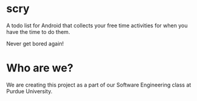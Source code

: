 scry
====

A todo list for Android that collects your free time activities for when you have the time to do them. 

Never get bored again! 


Who are we? 
====

We are creating this project as a part of our Software Engineering class at Purdue University.
